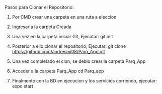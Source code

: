 Pasos para Clonar el Repositorio:

1. Por CMD crear una carpeta en una ruta a eleccion
2. Ingresar a la carpeta Creada
3. Una vez en la carpeta iniciar Git, Ejecutar:
    git init
4. Posterior a ello clonar el repositorio, Ejecutar:
    git clone https://github.com/andresmj08/Parq_App.git
5. Una vez completado el clon, se debio crear la carpeta Parq_App
6. Acceder a la carpeta Parq_App
    cd Parq_app
   
7. Finalmente con la BD en ejecucion y los servicios corriendo, ejecutar:
    expo start
